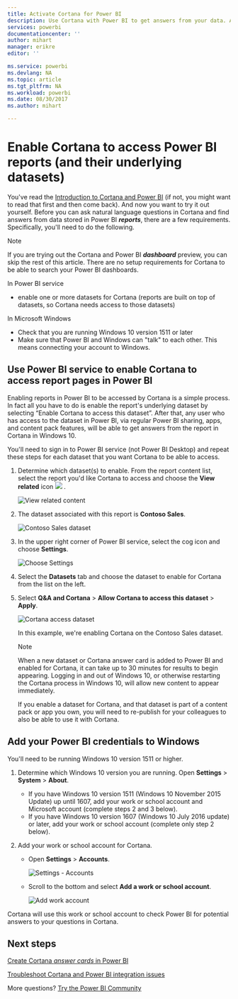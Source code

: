```yaml
---
title: Activate Cortana for Power BI
description: Use Cortana with Power BI to get answers from your data. Activate Cortana for each Power BI dataset and then enable Cortana to access your datasets from Windows devices.
services: powerbi
documentationcenter: ''
author: mihart
manager: erikre
editor: ''

ms.service: powerbi
ms.devlang: NA
ms.topic: article
ms.tgt_pltfrm: NA
ms.workload: powerbi
ms.date: 08/30/2017
ms.author: mihart

---
```

# Enable Cortana to access Power BI reports (and their underlying datasets)
You've read the [Introduction to Cortana and Power BI](service-cortana-intro.md) (if not, you might want to read that first and then come back). And now you want to try it out yourself.  Before you can ask natural language questions in Cortana and find answers from data stored in Power BI ***reports***, there are a few requirements. Specifically, you'll need to do the following.

> [!NOTE]
> If you are trying out the Cortana and Power BI ***dashboard*** preview, you can skip the rest of this article. There are no setup requirements for Cortana to be able to search your Power BI dashboards.
> 
> 

In Power BI service

* enable one or more datasets for Cortana (reports are built on top of datasets, so Cortana needs access to those datasets)

In Microsoft Windows

* Check that you are running Windows 10 version 1511 or later
* Make sure that Power BI and Windows can "talk" to each other. This means connecting your account to Windows.

## Use Power BI service to enable Cortana to access report pages in Power BI
Enabling reports in Power BI to be accessed by Cortana is a simple process.  In fact all you have to do is enable the report's underlying dataset by selecting “Enable Cortana to access this dataset”. After that, any user who has access to the dataset in Power BI, via regular Power BI sharing, apps, and content pack features, will be able to get answers from the report in Cortana in Windows 10.

You'll need to sign in to Power BI service (not Power BI Desktop) and repeat these steps for each dataset that you want Cortana to be able to access.

1. Determine which dataset(s) to enable. From the report content list, select the report you'd like Cortana to access and choose the **View related** icon  ![](media/service-cortana-enable/power-bi-cortana-view-related-icon.png) .
   
    ![View related content](media/service-cortana-enable/power-bi-view-related.png)
2. The dataset associated with this report is **Contoso Sales**.
   
    ![Contoso Sales dataset](media/service-cortana-enable/power-bi-identify-dataset.png)
3. In the upper right corner of Power BI service, select the cog icon and choose **Settings**.
   
    ![Choose Settings](media/service-cortana-enable/power-bi-cortana-settings.png)
4. Select the **Datasets** tab and choose the dataset to enable for Cortana from the list on the left.
5. Select **Q&A and Cortana** > **Allow Cortana to access this dataset** > **Apply**.
   
   ![Cortana access dataset](media/service-cortana-enable/power-bi-cortana-enable-new.png)
   
   In this example, we're enabling Cortana on the Contoso Sales dataset.
   
   > [!NOTE]
   > When a new dataset or Cortana answer card is added to Power BI and enabled for Cortana, it can take up to 30 minutes for results to begin appearing. Logging in and out of Windows 10, or otherwise restarting the Cortana process in Windows 10, will allow new content to appear immediately.
   > 
   > If you enable a dataset for Cortana, and that dataset is part of a content pack or app you own, you will need to re-publish for your colleagues to also be able to use it with Cortana.
   > 
   > 

## Add your Power BI credentials to Windows
You'll need to be running Windows 10 version 1511 or higher.

1. Determine which Windows 10 version you are running. Open **Settings** > **System** > **About**.
   
   * If you have Windows 10 version 1511 (Windows 10 November 2015 Update) up until 1607, add your work or school account and Microsoft account (complete steps 2 and 3 below).
   * If you have Windows 10 version 1607 (Windows 10 July 2016 update) or later, add your work or school account (complete only step 2 below).
2. Add your work or school account for Cortana.
   
   * Open **Settings** > **Accounts**.
     
       ![Settings - Accounts](media/service-cortana-enable/power-bi-windows-accounts.png)
   * Scroll to the bottom and select **Add a work or school account**.
     
     ![Add work account](media/service-cortana-enable/power-bi-add-work-account2.png)

Cortana will use this work or school account to check Power BI for potential answers to your questions in Cortana.

## Next steps
[Create Cortana *answer cards* in Power BI](service-cortana-answer-cards.md)

[Troubleshoot Cortana and Power BI integration issues](powerbi-service-cortana-troubleshoot.md)

More questions? [Try the Power BI Community](http://community.powerbi.com/)

